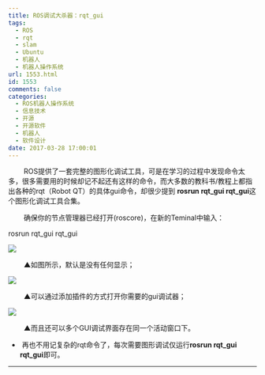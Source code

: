 ```yaml
---
title: ROS调试大杀器：rqt_gui
tags:
  - ROS
  - rqt
  - slam
  - Ubuntu
  - 机器人
  - 机器人操作系统
url: 1553.html
id: 1553
comments: false
categories:
  - ROS机器人操作系统
  - 信息技术
  - 开源
  - 开源软件
  - 机器人
  - 软件设计
date: 2017-03-28 17:00:01
---
```


        ROS提供了一套完整的图形化调试工具，可是在学习的过程中发现命令太多，很多需要用的时候却记不起还有这样的命令，而大多数的教科书/教程上都指出各种的rqt（Robot QT）的具体gui命令，却很少提到 **rosrun rqt\_gui rqt\_gui**这个图形化调试工具合集。

        确保你的节点管理器已经打开(roscore)，在新的Teminal中输入：

rosrun rqt\_gui rqt\_gui

![](http://oarap.org/wp-content/uploads/2017/03/rosrun__rqt_gui.jpg)

        ▲如图所示，默认是没有任何显示；

![](http://oarap.org/wp-content/uploads/2017/03/rqt_gui_visualization.jpg)

        ▲可以通过添加插件的方式打开你需要的gui调试器；

![](http://oarap.org/wp-content/uploads/2017/03/multi_rqt_gui.png)

        ▲而且还可以多个GUI调试界面存在同一个活动窗口下。

*    再也不用记复杂的rqt命令了，每次需要图形调试仅运行**rosrun rqt\_gui rqt\_gui**即可。

* * *